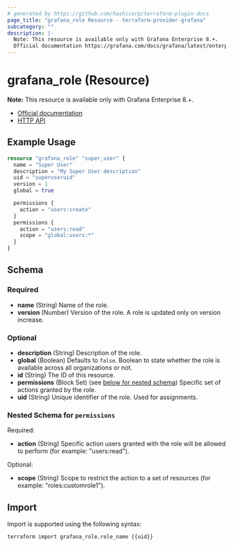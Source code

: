 ```yaml
---
# generated by https://github.com/hashicorp/terraform-plugin-docs
page_title: "grafana_role Resource - terraform-provider-grafana"
subcategory: ""
description: |-
  Note: This resource is available only with Grafana Enterprise 8.+.
  Official documentation https://grafana.com/docs/grafana/latest/enterprise/access-control/HTTP API https://grafana.com/docs/grafana/latest/http_api/access_control/
---
```


# grafana_role (Resource)

**Note:** This resource is available only with Grafana Enterprise 8.+.

* [Official documentation](https://grafana.com/docs/grafana/latest/enterprise/access-control/)
* [HTTP API](https://grafana.com/docs/grafana/latest/http_api/access_control/)

## Example Usage

```terraform
resource "grafana_role" "super_user" {
  name = "Super User"
  description = "My Super User description"
  uid = "superuseruid"
  version = 1
  global = true

  permissions {
    action = "users:create"
  }
  permissions {
    action = "users:read"
    scope = "global:users:*"
  }
}
```

<!-- schema generated by tfplugindocs -->
## Schema

### Required

- **name** (String) Name of the role.
- **version** (Number) Version of the role. A role is updated only on version increase.

### Optional

- **description** (String) Description of the role.
- **global** (Boolean) Defaults to `false`. Boolean to state whether the role is available across all organizations or not.
- **id** (String) The ID of this resource. 
- **permissions** (Block Set) (see [below for nested schema](#nestedblock--permissions)) Specific set of actions granted by the role.
- **uid** (String) Unique identifier of the role. Used for assignments.

<a id="nestedblock--permissions"></a>
### Nested Schema for `permissions`

Required:

- **action** (String) Specific action users granted with the role will be allowed to perform (for example: "users:read").

Optional:

- **scope** (String) Scope to restrict the action to a set of resources (for example: "roles:customrole1").

## Import

Import is supported using the following syntax:

```shell
terraform import grafana_role.role_name {{uid}}
```
